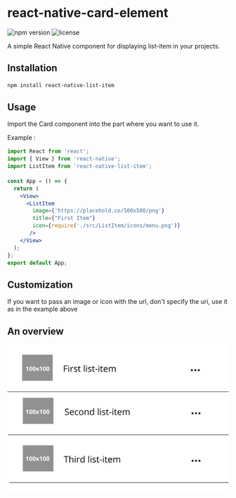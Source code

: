# react-native-card-element

![npm version](https://img.shields.io/npm/v/react-native-card-media.svg)
![license](https://img.shields.io/npm/l/react-native-card-media.svg)

A simple React Native component for displaying list-item in your projects.

## Installation

```bash
npm install react-native-list-item
```

## Usage

Import the Card component into the part where you want to use it.

Example :

```jsx
import React from 'react';
import { View } from 'react-native';
import ListItem from 'react-native-list-item';

const App = () => {
  return (
    <View>
      <ListItem
        image={'https://placehold.co/500x500/png'}
        title={"First Item"}
        icon={require('./src/ListItem/icons/menu.png')}
       />
    </View>
  );
};
export default App;
```
## Customization

If you want to pass an image or icon with the url, don't specify the uri, use it as in the example above

## An overview
![Texte alternatif](https://github.com/Mohamed-78/react-native-item-list/blob/main/contenu.jpg)

